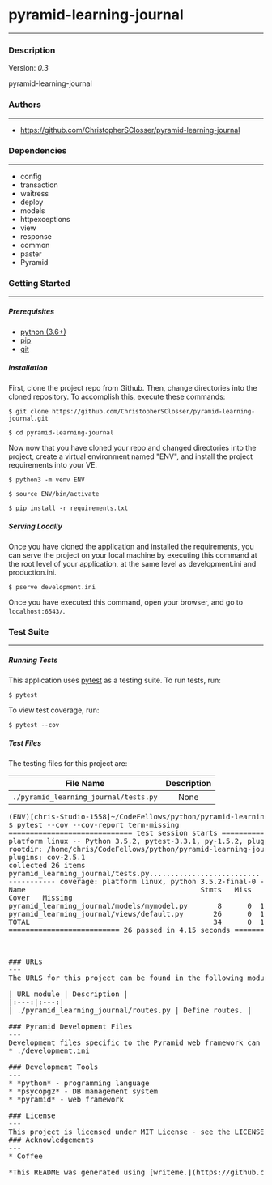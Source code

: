 # pyramid-learning-journal
---
### Description
Version: *0.3*

pyramid-learning-journal

### Authors
---
* https://github.com/ChristopherSClosser/pyramid-learning-journal

### Dependencies
---
* config
* transaction
* waitress
* deploy
* models
* httpexceptions
* view
* response
* common
* paster
* Pyramid

### Getting Started
---
##### *Prerequisites*
* [python (3.6+)](https://www.python.org/downloads/)
* [pip](https://pip.pypa.io/en/stable/)
* [git](https://git-scm.com/)

##### *Installation*
First, clone the project repo from Github. Then, change directories into the cloned repository. To accomplish this, execute these commands:

`$ git clone https://github.com/ChristopherSClosser/pyramid-learning-journal.git`

`$ cd pyramid-learning-journal`

Now now that you have cloned your repo and changed directories into the project, create a virtual environment named "ENV", and install the project requirements into your VE.

`$ python3 -m venv ENV`

`$ source ENV/bin/activate`

`$ pip install -r requirements.txt`
##### *Serving Locally*
Once you have cloned the application and installed the requirements, you can serve the project on your local machine by executing this command at the root level of your application, at the same level as development.ini and production.ini.

`$ pserve development.ini`

Once you have executed this command, open your browser, and go to `localhost:6543/`.
### Test Suite
---
##### *Running Tests*
This application uses [pytest](https://docs.pytest.org/en/latest/) as a testing suite. To run tests, run:

``$ pytest``

To view test coverage, run:

``$ pytest --cov``
##### *Test Files*
The testing files for this project are:

| File Name | Description |
|:---:|:---:|
| `./pyramid_learning_journal/tests.py` | None |


<pre>(ENV)[chris-Studio-1558]~/CodeFellows/python/pyramid-learning-journal[step3 !?]:
$ pytest --cov --cov-report term-missing
============================= test session starts ==============================
platform linux -- Python 3.5.2, pytest-3.3.1, py-1.5.2, pluggy-0.6.0
rootdir: /home/chris/CodeFellows/python/pyramid-learning-journal, inifile: pytest.ini
plugins: cov-2.5.1
collected 26 items
pyramid_learning_journal/tests.py..........................             [100%]
----------- coverage: platform linux, python 3.5.2-final-0 -----------
Name                                         Stmts   Miss
Cover   Missing
pyramid_learning_journal/models/mymodel.py       8      0  100%
pyramid_learning_journal/views/default.py       26      0  100%
TOTAL                                           34      0  100%
========================== 26 passed in 4.15 seconds ===========================
<pre/>


### URLs
---
The URLS for this project can be found in the following modules:

| URL module | Description |
|:---:|:---:|
| ./pyramid_learning_journal/routes.py | Define routes. |

### Pyramid Development Files
---
Development files specific to the Pyramid web framework can be found in the following files:
* ./development.ini

### Development Tools
---
* *python* - programming language
* *psycopg2* - DB management system
* *pyramid* - web framework

### License
---
This project is licensed under MIT License - see the LICENSE.md file for details.
### Acknowledgements
---
* Coffee

*This README was generated using [writeme.](https://github.com/chelseadole/write-me)*
